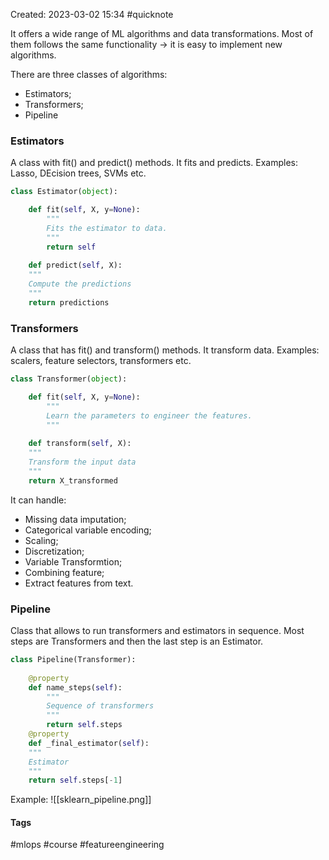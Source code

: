 Created: 2023-03-02 15:34
#quicknote

It offers a wide range of ML algorithms and data transformations. Most of them follows the same functionality -> it is easy to implement new algorithms.

There are three classes of algorithms:
- Estimators;
- Transformers;
- Pipeline

### Estimators 
A class with fit() and predict() methods. It fits and predicts. Examples: Lasso, DEcision trees, SVMs etc.
```python
class Estimator(object):

	def fit(self, X, y=None):
		"""
		Fits the estimator to data.
		"""
		return self
	
	def predict(self, X):
	"""
	Compute the predictions
	"""
	return predictions
```

### Transformers
A class that has fit() and transform() methods. It transform data. Examples: scalers, feature selectors, transformers etc.
```python
class Transformer(object):

	def fit(self, X, y=None):
		"""
		Learn the parameters to engineer the features.
		"""
	
	def transform(self, X):
	"""
	Transform the input data
	"""
	return X_transformed
```

It can handle:
- Missing data imputation;
- Categorical variable encoding;
- Scaling;
- Discretization;
- Variable Transformtion;
- Combining feature;
- Extract features from text.

### Pipeline
Class that allows to run transformers and estimators in sequence. Most steps are Transformers and then the last step is an Estimator.
```python
class Pipeline(Transformer):
	
	@property
	def name_steps(self):
		"""
		Sequence of transformers
		"""
		return self.steps
	@property
	def _final_estimator(self):
	"""
	Estimator
	"""
	return self.steps[-1]
```

Example:
![[sklearn_pipeline.png]]


#### Tags
#mlops #course #featureengineering